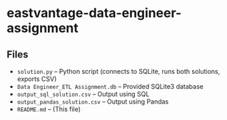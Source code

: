 # eastvantage-data-engineer-assignment

## Files
- `solution.py` – Python script (connects to SQLite, runs both solutions, exports CSV)
- `Data Engineer_ETL Assignment.db` – Provided SQLite3 database
- `output_sql_solution.csv` – Output using SQL
- `output_pandas_solution.csv` – Output using Pandas
- `README.md` – (This file)

